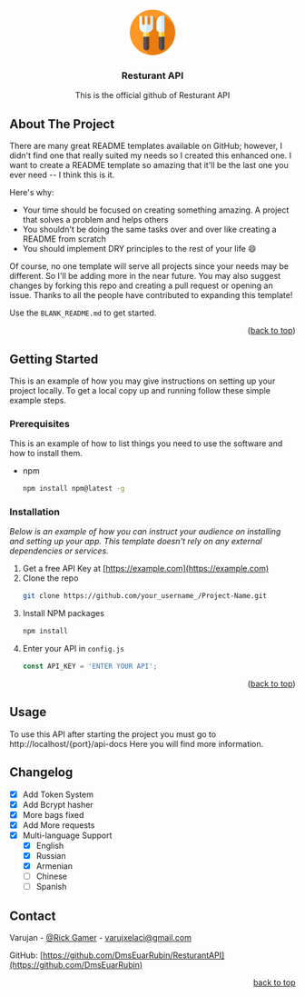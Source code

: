 <!-- Improved compatibility of back to top link: See: https://github.com/othneildrew/Best-README-Template/pull/73 -->
<a name="readme-top"></a>
<!-- PROJECT LOGO -->
<br />
<div align="center">
  <a href="https://github.com/DmsEuarRubin/ResturantAPI">
    <img src="images/logo.png" alt="Logo" width="80" height="80">
  </a>

  <h3 align="center">Resturant API</h3>

  <p align="center">This is the official github of Resturant API </p>
</div>

<!-- ABOUT THE PROJECT -->
## About The Project

There are many great README templates available on GitHub; however, I didn't find one that really suited my needs so I created this enhanced one. I want to create a README template so amazing that it'll be the last one you ever need -- I think this is it.

Here's why:
* Your time should be focused on creating something amazing. A project that solves a problem and helps others
* You shouldn't be doing the same tasks over and over like creating a README from scratch
* You should implement DRY principles to the rest of your life :smile:

Of course, no one template will serve all projects since your needs may be different. So I'll be adding more in the near future. You may also suggest changes by forking this repo and creating a pull request or opening an issue. Thanks to all the people have contributed to expanding this template!

Use the `BLANK_README.md` to get started.

<p align="right">(<a href="#readme-top">back to top</a>)</p>

<!-- GETTING STARTED -->
## Getting Started

This is an example of how you may give instructions on setting up your project locally.
To get a local copy up and running follow these simple example steps.

### Prerequisites

This is an example of how to list things you need to use the software and how to install them.
* npm
  ```sh
  npm install npm@latest -g
  ```

### Installation

_Below is an example of how you can instruct your audience on installing and setting up your app. This template doesn't rely on any external dependencies or services._

1. Get a free API Key at [https://example.com](https://example.com)
2. Clone the repo
   ```sh
   git clone https://github.com/your_username_/Project-Name.git
   ```
3. Install NPM packages
   ```sh
   npm install
   ```
4. Enter your API in `config.js`
   ```js
   const API_KEY = 'ENTER YOUR API';
   ```

<p align="right">(<a href="#readme-top">back to top</a>)</p>



<!-- USAGE EXAMPLES -->
## Usage

To use this API after starting the project you must go to http://localhost/{port}/api-docs
Here you will find more information.

## Changelog

- [x] Add Token System
- [x] Add Bcrypt hasher
- [x] More bags fixed
- [x] Add More requests
- [x] Multi-language Support
    - [x] English
    - [x] Russian
    - [x] Armenian
    - [ ] Chinese
    - [ ] Spanish

## Contact

Varujan - [@Rick Gamer](https://vk.com/id770209554) - varujxelaci@gmail.com

GitHub: [https://github.com/DmsEuarRubin/ResturantAPI](https://github.com/DmsEuarRubin)

<p align="right"><a href="#readme-top">back to top</a></p>
